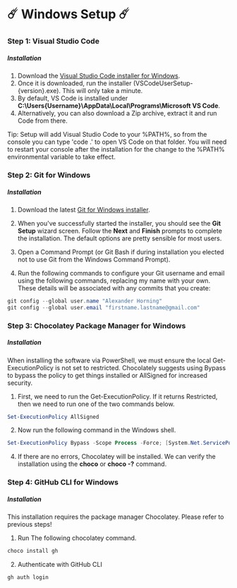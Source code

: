 # :comet: Windows Setup :comet:

### Step 1: Visual Studio Code
##### Installation
1. Download the [Visual Studio Code installer for Windows](https://visualstudio.microsoft.com/downloads/).
2. Once it is downloaded, run the installer (VSCodeUserSetup-{version}.exe). This will only take a minute.
3. By default, VS Code is installed under **C:\Users\{Username}\AppData\Local\Programs\Microsoft VS Code**.
4. Alternatively, you can also download a Zip archive, extract it and run Code from there.

Tip: Setup will add Visual Studio Code to your %PATH%, so from the console you can type 'code .' to open VS Code on that folder. You will need to restart your console after the installation for the change to the %PATH% environmental variable to take effect.

### Step 2: Git for Windows
##### Installation
1. Download the latest [Git for Windows installer](https://gitforwindows.org/).

2. When you've successfully started the installer, you should see the **Git Setup** wizard screen. Follow the **Next** and **Finish** prompts to complete the installation. The default options are pretty sensible for most users.

3. Open a Command Prompt (or Git Bash if during installation you elected not to use Git from the Windows Command Prompt).

4. Run the following commands to configure your Git username and email using the following commands, replacing my name with your own. These details will be associated with any commits that you create:

```powershell
git config --global user.name "Alexander Horning"
git config --global user.email "firstname.lastname@gmail.com"
```


### Step 3: Chocolatey Package Manager for Windows
##### Installation
When installing the software via PowerShell, we must ensure the local Get-ExecutionPolicy is not set to restricted. Chocolately suggests using Bypass to bypass the policy to get things installed or AllSigned for increased security.

1. First, we need to run the Get-ExecutionPolicy. If it returns Restricted, then we need to run one of the two commands below.
```powershell
Set-ExecutionPolicy AllSigned
```
2. Now run the following command in the Windows shell.
```powershell
Set-ExecutionPolicy Bypass -Scope Process -Force; [System.Net.ServicePointManager]::SecurityProtocol = [System.Net.ServicePointManager]::SecurityProtocol -bor 3072; iex ((New-Object System.Net.WebClient).DownloadString('https://chocolatey.org/install.ps1'))
```
4. If there are no errors, Chocolatey will be installed. We can verify the installation using the **choco** or **choco -?** command.

### Step 4: GitHub CLI for Windows
##### Installation
This installation requires the package manager Chocolatey. Please refer to previous steps!
1. Run The following chocolatey command.
```powershell
choco install gh
```
2. Authenticate with GitHub CLI
```powershell
gh auth login
```
